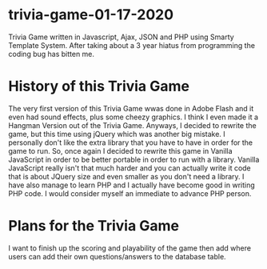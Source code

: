 # trivia-game-01-17-2020
Trivia Game written in Javascript, Ajax, JSON and PHP using Smarty Template System. After taking about a 3 year hiatus from programming the coding bug has bitten me. 

# History of this Trivia Game
The very first version of this Trivia Game wwas done in Adobe Flash and it even had sound effects, plus some cheezy graphics. I think I even made it a Hangman Version out of the Trivia Game. Anyways, I decided to rewrite the game, but this time using jQuery which was another big mistake. I personally don't like the extra library that you have to have in order for the game to run. So, once again I decided to rewrite this game in Vanilla JavaScript in order to be better portable in order to run with a library. Vanilla JavaScript really isn't that much harder and you can actually write it code that is about JQuery size and even smaller as you don't need a library. I have also manage to learn PHP and I actually have become good in writing PHP code. I would consider myself an immediate to advance PHP person.

# Plans for the Trivia Game
I want to finish up the scoring and playability of the game then add where users can add their own questions/answers to the database table. 


